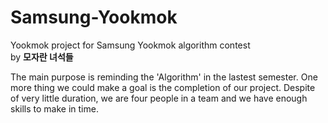 # Samsung-Yookmok
Yookmok project for Samsung Yookmok algorithm contest
<br>by **모자란 녀석들**

The main purpose is reminding the 'Algorithm' in the lastest semester. 
One more thing we could make a goal is the completion of our project.
Despite of very little duration, we are four people in a team and we have enough skills to make in time. 
